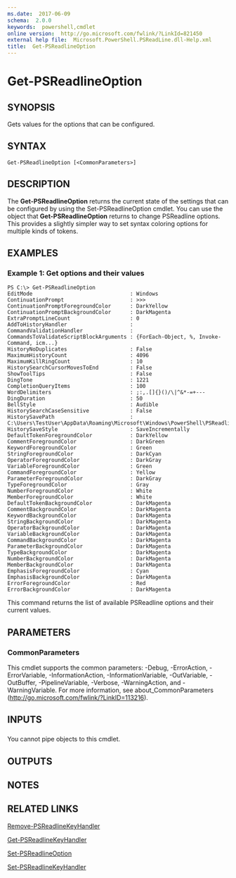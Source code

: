 ```yaml
---
ms.date:  2017-06-09
schema:  2.0.0
keywords:  powershell,cmdlet
online version:  http://go.microsoft.com/fwlink/?LinkId=821450
external help file:  Microsoft.PowerShell.PSReadLine.dll-Help.xml
title:  Get-PSReadlineOption
---
```


# Get-PSReadlineOption

## SYNOPSIS
Gets values for the options that can be configured.

## SYNTAX

```
Get-PSReadlineOption [<CommonParameters>]
```

## DESCRIPTION
The **Get-PSReadlineOption** returns the current state of the settings that can be configured by using the Set-PSReadlineOption cmdlet.
You can use the object that **Get-PSReadlineOption** returns to change PSReadline options.
This provides a slightly simpler way to set syntax coloring options for multiple kinds of tokens.

## EXAMPLES

### Example 1: Get options and their values
```
PS C:\> Get-PSReadlineOption
EditMode                               : Windows
ContinuationPrompt                     : >>>
ContinuationPromptForegroundColor      : DarkYellow
ContinuationPromptBackgroundColor      : DarkMagenta
ExtraPromptLineCount                   : 0
AddToHistoryHandler                    : 
CommandValidationHandler               : 
CommandsToValidateScriptBlockArguments : {ForEach-Object, %, Invoke-Command, icm...} 
HistoryNoDuplicates                    : False
MaximumHistoryCount                    : 4096
MaximumKillRingCount                   : 10
HistorySearchCursorMovesToEnd          : False
ShowToolTips                           : False
DingTone                               : 1221
CompletionQueryItems                   : 100
WordDelimiters                         : ;:,.[]{}()/\|^&*-=+--- 
DingDuration                           : 50
BellStyle                              : Audible
HistorySearchCaseSensitive             : False
HistorySavePath                        : C:\Users\TestUser\AppData\Roaming\Microsoft\Windows\PowerShell\PSReadline\ConsoleHost_history.txt
HistorySaveStyle                       : SaveIncrementally
DefaultTokenForegroundColor            : DarkYellow
CommentForegroundColor                 : DarkGreen
KeywordForegroundColor                 : Green
StringForegroundColor                  : DarkCyan
OperatorForegroundColor                : DarkGray
VariableForegroundColor                : Green
CommandForegroundColor                 : Yellow
ParameterForegroundColor               : DarkGray
TypeForegroundColor                    : Gray
NumberForegroundColor                  : White
MemberForegroundColor                  : White
DefaultTokenBackgroundColor            : DarkMagenta
CommentBackgroundColor                 : DarkMagenta
KeywordBackgroundColor                 : DarkMagenta
StringBackgroundColor                  : DarkMagenta
OperatorBackgroundColor                : DarkMagenta
VariableBackgroundColor                : DarkMagenta
CommandBackgroundColor                 : DarkMagenta
ParameterBackgroundColor               : DarkMagenta
TypeBackgroundColor                    : DarkMagenta
NumberBackgroundColor                  : DarkMagenta
MemberBackgroundColor                  : DarkMagenta
EmphasisForegroundColor                : Cyan
EmphasisBackgroundColor                : DarkMagenta
ErrorForegroundColor                   : Red
ErrorBackgroundColor                   : DarkMagenta
```

This command returns the list of available PSReadline options and their current values.

## PARAMETERS

### CommonParameters
This cmdlet supports the common parameters: -Debug, -ErrorAction, -ErrorVariable, -InformationAction, -InformationVariable, -OutVariable, -OutBuffer, -PipelineVariable, -Verbose, -WarningAction, and -WarningVariable. For more information, see about_CommonParameters (http://go.microsoft.com/fwlink/?LinkID=113216).

## INPUTS

###  
You cannot pipe objects to this cmdlet.

## OUTPUTS

## NOTES

## RELATED LINKS

[Remove-PSReadlineKeyHandler](Remove-PSReadlineKeyHandler.md)

[Get-PSReadlineKeyHandler](Get-PSReadlineKeyHandler.md)

[Set-PSReadlineOption](Set-PSReadlineOption.md)

[Set-PSReadlineKeyHandler](Set-PSReadlineKeyHandler.md)


